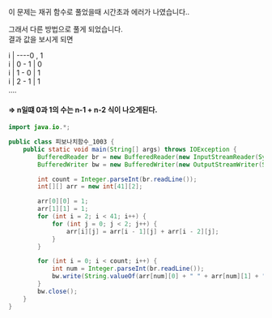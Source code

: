 이 문제는 재귀 함수로 풀었을때 시간초과 에러가 나였습니다..

그래서 다른 방법으로 풀게 되었습니다.<br>
결과 값을 보시게 되면 

            
i  | ----0 , 1 <br>
i  | 0 - 1 | 0 <br>
i  | 1 - 0 | 1 <br>
i  | 2 - 1 | 1 <br>
....

#### => n일떄 0과 1의 수는 n-1 + n-2 식이 나오게된다.
 
~~~~java 
import java.io.*;

public class 피보나치함수_1003 {
    public static void main(String[] args) throws IOException {
        BufferedReader br = new BufferedReader(new InputStreamReader(System.in));
        BufferedWriter bw = new BufferedWriter(new OutputStreamWriter(System.out));

        int count = Integer.parseInt(br.readLine());
        int[][] arr = new int[41][2];

        arr[0][0] = 1;
        arr[1][1] = 1;
        for (int i = 2; i < 41; i++) {
            for (int j = 0; j < 2; j++) {
                arr[i][j] = arr[i - 1][j] + arr[i - 2][j];
            }
        }

        for (int i = 0; i < count; i++) {
            int num = Integer.parseInt(br.readLine());
            bw.write(String.valueOf(arr[num][0] + " " + arr[num][1] + "\n"));
        }
        bw.close();
    }
}
~~~~
